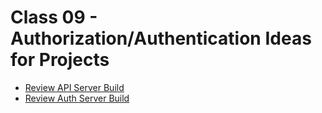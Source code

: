 # Class 09 - Authorization/Authentication Ideas for Projects 

* [Review API Server Build](https://codefellows.github.io/code-401-javascript-guide/curriculum/apps-and-libraries/api-server/)
* [Review Auth Server Build](https://codefellows.github.io/code-401-javascript-guide/curriculum/apps-and-libraries/auth-server/)

